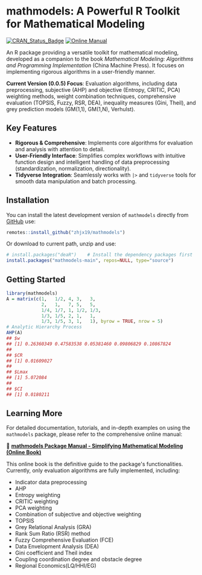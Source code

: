 
<!-- README.md is generated from README.Rmd. Please edit that file -->

# mathmodels:  A Powerful R Toolkit for Mathematical Modeling

<!-- badges: start -->
<!-- badges: end -->

[![CRAN_Status_Badge](https://www.r-pkg.org/badges/version/mathmodels)](https://cran.r-project.org/package=mathmodels)
[![Online Manual](https://img.shields.io/badge/Online-Manual-blue)](https://zhjx19.github.io/mathmodels-book/)

An R package providing a versatile toolkit for mathematical modeling, developed as a companion to the book *Mathematical Modeling: Algorithms and Programming Implementation* (China Machine Press). It focuses on implementing rigorous algorithms in a user-friendly manner.

**Current Version (0.0.5) Focus**: Evaluation algorithms, including data preprocessing, subjective (AHP) and objective (Entropy, CRITIC, PCA) weighting methods, weight combination techniques, comprehensive evaluation (TOPSIS, Fuzzy, RSR, DEA), inequality measures (Gini, Theil), and grey prediction models (GM(1,1), GM(1,N), Verhulst).

## Key Features

*   **Rigorous & Comprehensive**: Implements core algorithms for evaluation and analysis with attention to detail.
*   **User-Friendly Interface**: Simplifies complex workflows with intuitive function design and intelligent handling of data preprocessing (standardization, normalization, directionality).
*   **Tidyverse Integration**: Seamlessly works with `|>` and `tidyverse` tools for smooth data manipulation and batch processing.

## Installation

You can install the latest development version of `mathmodels` directly
from [GitHub](https://github.com/zhjx19/mathmodes) use:

``` r
remotes::install_github("zhjx19/mathmodels")
```

Or download to current path, unzip and use:

```r
# install.packages("deaR")    # Install the dependency packages first
install.packages("mathmodels-main", repos=NULL, type="source")
```

## Getting Started

```r
library(mathmodels)
A = matrix(c(1,   1/2, 4, 3,   3,
             2,   1,   7, 5,   5,
             1/4, 1/7, 1, 1/2, 1/3,
             1/3, 1/5, 2, 1,   1,
             1/3, 1/5, 3, 1,   1), byrow = TRUE, nrow = 5)
# Analytic Hierarchy Process
AHP(A)
## $w
## [1] 0.26360349 0.47583538 0.05381460 0.09806829 0.10867824
## 
## $CR
## [1] 0.01609027
## 
## $Lmax
## [1] 5.072084
## 
## $CI
## [1] 0.0180211
```

## Learning More

For detailed documentation, tutorials, and in-depth examples on using the `mathmodels` package, please refer to the comprehensive online manual:

📘 **[mathmodels Package Manual - Simplifying Mathematical Modeling (Online Book)](https://zhjx19.github.io/mathmodels-book/)**

This online book is the definitive guide to the package's functionalities. Currently, only evaluation algorithms are fully implemented, including:

- Indicator data preprocessing
- AHP
- Entropy weighting
- CRITIC weighting
- PCA weighting
- Combination of subjective and objective weighting
- TOPSIS
- Grey Relational Analysis (GRA)
- Rank Sum Ratio (RSR) method
- Fuzzy Comprehensive Evaluation (FCE)
- Data Envelopment Analysis (DEA)
- Gini coefficient and Theil index
- Coupling coordination degree and obstacle degree
- Regional Economics(LQ/HHI/EG)








